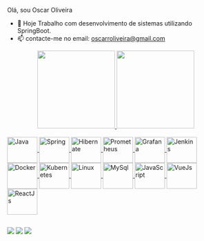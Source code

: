 Olá, sou Oscar Oliveira

- 🔭 Hoje Trabalho com desenvolvimento de sistemas utilizando SpringBoot.
- 📫 contacte-me no email: oscarroliveira@gmail.com  

<div align="center">
  <a href="https://github.com/oscaroliveira78">
  <img height="180em" src="https://github-readme-stats.vercel.app/api?username=oscaroliveira78&show_icons=true&theme=dark&include_all_commits=true&count_private=true"/>
  <img height="180em" src="https://github-readme-stats.vercel.app/api/top-langs/?username=oscaroliveira78&layout=compact&langs_count=7&theme=dark"/>
</div>

  <div style="display: inline_block"><br>
  <img align="center" alt="Java" height="60" width="70" src="https://cdn.jsdelivr.net/gh/devicons/devicon@latest/icons/java/java-original-wordmark.svg">
  <img align="center" alt="Spring" height="60" width="70" src="https://cdn.jsdelivr.net/gh/devicons/devicon@latest/icons/spring/spring-original-wordmark.svg">
  <img align="center" alt="Hibernate" height="60" width="70" src="https://cdn.jsdelivr.net/gh/devicons/devicon@latest/icons/hibernate/hibernate-plain-wordmark.svg">
  <img align="center" alt="Prometheus" height="60" width="70" src="https://cdn.jsdelivr.net/gh/devicons/devicon@latest/icons/prometheus/prometheus-plain-wordmark.svg">
  <img align="center" alt="Grafana" height="60" width="70" src="https://cdn.jsdelivr.net/gh/devicons/devicon@latest/icons/grafana/grafana-original-wordmark.svg">
  <img align="center" alt="Jenkins" height="60" width="70" src="https://cdn.jsdelivr.net/gh/devicons/devicon@latest/icons/jenkins/jenkins-original.svg">
  <img align="center" alt="Docker" height="60" width="70" src="https://cdn.jsdelivr.net/gh/devicons/devicon@latest/icons/docker/docker-original-wordmark.svg">
  <img align="center" alt="Kubernetes" height="60" width="70" src="https://cdn.jsdelivr.net/gh/devicons/devicon@latest/icons/kubernetes/kubernetes-original.svg">
  <img align="center" alt="Linux" height="60" width="70" src="https://cdn.jsdelivr.net/gh/devicons/devicon@latest/icons/linux/linux-original.svg">
  <img align="center" alt="MySql" height="60" width="70" src="https://cdn.jsdelivr.net/gh/devicons/devicon@latest/icons/mysql/mysql-original-wordmark.svg"> 
  <img align="center" alt="JavaScript" height="60" width="70" src="https://cdn.jsdelivr.net/gh/devicons/devicon@latest/icons/javascript/javascript-original.svg">
  <img align="center" alt="VueJs" height="60" width="70" src="https://cdn.jsdelivr.net/gh/devicons/devicon@latest/icons/vuejs/vuejs-original-wordmark.svg">
  <img align="center" alt="ReactJs" height="60" width="70" src="https://cdn.jsdelivr.net/gh/devicons/devicon@latest/icons/react/react-original-wordmark.svg">  
</div>
  
 ##
  
  <div>   
  <a href="https://www.instagram.com/oscar_oliveira78" target="_blank"><img src="https://img.shields.io/badge/-Instagram-%23E4405F?style=for-the-badge&logo=instagram&logoColor=white" target="_blank"></a> 
  <a href = "mailto:oscarroliveira@gmail.com"><img src="https://img.shields.io/badge/-Gmail-%23333?style=for-the-badge&logo=gmail&logoColor=white" target="_blank"></a>
  <a href="https://www.linkedin.com/in/oscar-oliveira-0b436582/" target="_blank"><img src="https://img.shields.io/badge/-LinkedIn-%230077B5?style=for-the-badge&logo=linkedin&logoColor=white" target="_blank"></a> 
 
</div>
